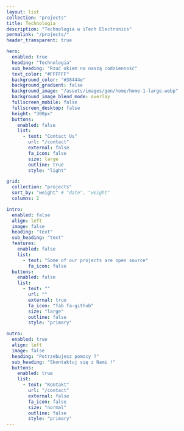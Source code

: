 ```yaml
---
layout: list
collection: "projects"
title: Technologia
description: "Technologia w iTech Electronics"
permalink: "/projects/"
header_transparent: true

hero:
  enabled: true
  heading: "Technologia"
  sub_heading: "Rzuć okiem na naszą codzienność"
  text_color: "#FFFFFF"
  background_color: "#38444e"
  background_gradient: false
  background_image: "/assets/images/gen/home/home-1-large.webp"
  background_image_blend_mode: overlay
  fullscreen_mobile: false
  fullscreen_desktop: false
  height: "300px"
  buttons:
    enabled: false
    list:
      - text: "Contact Us"
        url: "/contact"
        external: false
        fa_icon: false
        size: large
        outline: true
        style: "light"

grid:
  collection: "projects"
  sort_by: "weight" # "date", "weight"
  columns: 2

intro:
  enabled: false
  align: left
  image: false
  heading: "text"
  sub_heading: "text"
  features:
    enabled: false
    list:
      - text: "Some of our projects are open source"
        fa_icon: false
  buttons:
    enabled: false
    list:
      - text: ""
        url: ""
        external: true
        fa_icon: "fab fa-github"
        size: "large"
        outline: false
        style: "primary"

outro:
  enabled: true
  align: left
  image: false
  heading: "Potrzebujesz pomocy ?"
  sub_heading: "Skontaktuj się z Nami !"
  buttons:
    enabled: true
    list:
      - text: "Kontakt"
        url: "/contact"
        external: false
        fa_icon: false
        size: "normal"
        outline: false
        style: "primary"
---
```

